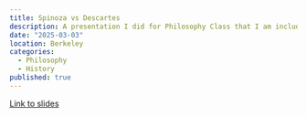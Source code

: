 ```yaml
---
title: Spinoza vs Descartes
description: A presentation I did for Philosophy Class that I am including the link for here.
date: "2025-03-03"
location: Berkeley
categories:
  - Philosophy
  - History
published: true
---
```


[Link to slides](https://docs.google.com/presentation/d/1k6PwifWkSXs4_aV1uXqq4VRR_-HsZqahMjdcHUVJOnc/edit?usp=sharing)
